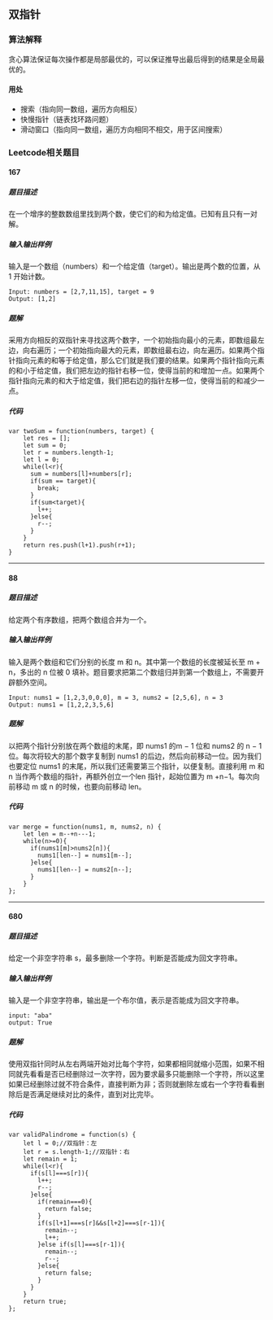 ## 双指针
### 算法解释
贪心算法保证每次操作都是局部最优的，可以保证推导出最后得到的结果是全局最优的。
#### 用处
- 搜索（指向同一数组，遍历方向相反）
- 快慢指针（链表找环路问题）
- 滑动窗口（指向同一数组，遍历方向相同不相交，用于区间搜索）

### Leetcode相关题目
#### 167
##### 题目描述
在一个增序的整数数组里找到两个数，使它们的和为给定值。已知有且只有一对解。
##### 输入输出样例
输入是一个数组（numbers）和一个给定值（target）。输出是两个数的位置，从 1 开始计数。
```
Input: numbers = [2,7,11,15], target = 9
Output: [1,2]
```
##### 题解
采用方向相反的双指针来寻找这两个数字，一个初始指向最小的元素，即数组最左边，向右遍历；一个初始指向最大的元素，即数组最右边，向左遍历。如果两个指针指向元素的和等于给定值，那么它们就是我们要的结果。如果两个指针指向元素的和小于给定值，我们把左边的指针右移一位，使得当前的和增加一点。如果两个指针指向元素的和大于给定值，我们把右边的指针左移一位，使得当前的和减少一点。

##### 代码
```
var twoSum = function(numbers, target) {
    let res = []; 
    let sum = 0;
    let r = numbers.length-1;
    let l = 0;
    while(l<r){
      sum = numbers[l]+numbers[r];
      if(sum == target){
        break;
      }
      if(sum<target){
        l++;
      }else{
        r--;
      }
    }
    return res.push(l+1).push(r+1);
}
```
* * *
#### 88
##### 题目描述
给定两个有序数组，把两个数组合并为一个。
##### 输入输出样例
输入是两个数组和它们分别的长度 m 和 n。其中第一个数组的长度被延长至 m + n，多出的
n 位被 0 填补。题目要求把第二个数组归并到第一个数组上，不需要开辟额外空间。
```
Input: nums1 = [1,2,3,0,0,0], m = 3, nums2 = [2,5,6], n = 3
Output: nums1 = [1,2,2,3,5,6]

```
##### 题解
以把两个指针分别放在两个数组的末尾，即 nums1 的m − 1 位和 nums2 的 n − 1 位。每次将较大的那个数字复制到 nums1 的后边，然后向前移动一位。因为我们也要定位 nums1 的末尾，所以我们还需要第三个指针，以便复制。直接利用 m 和 n 当作两个数组的指针，再额外创立一个len 指针，起始位置为 m +n−1。每次向前移动 m 或 n 的时候，也要向前移动 len。
##### 代码
```
var merge = function(nums1, m, nums2, n) {
    let len = m--+n---1;
    while(n>=0){
      if(nums1[m]>nums2[n]){
        nums1[len--] = nums1[m--];
      }else{
        nums1[len--] = nums2[n--];
      }
    }
};
```
* * *
#### 680
##### 题目描述
给定一个非空字符串 s，最多删除一个字符。判断是否能成为回文字符串。
##### 输入输出样例
输入是一个非空字符串，输出是一个布尔值，表示是否能成为回文字符串。
```
input: "aba"
output: True
```
##### 题解
使用双指针同时从左右两端开始对比每个字符，如果都相同就缩小范围，如果不相同就先看看是否已经删除过一次字符，因为要求最多只能删除一个字符，所以这里如果已经删除过就不符合条件，直接判断为非；否则就删除左或右一个字符看看删除后是否满足继续对比的条件，直到对比完毕。
##### 代码
```
var validPalindrome = function(s) {
    let l = 0;//双指针：左
    let r = s.length-1;//双指针：右
    let remain = 1;
    while(l<r){
      if(s[l]===s[r]){
        l++;
        r--;
      }else{
        if(remain===0){
          return false;
        }
        if(s[l+1]===s[r]&&s[l+2]===s[r-1]){
          remain--;
          l++;
        }else if(s[l]===s[r-1]){
          remain--;
          r--;
        }else{
          return false;
        }
      }
    }
    return true;
};
```